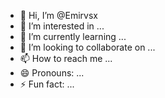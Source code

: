 - 👋 Hi, I’m @Emirvsx
- 👀 I’m interested in ...
- 🌱 I’m currently learning ...
- 💞️ I’m looking to collaborate on ...
- 📫 How to reach me ...
- 😄 Pronouns: ...
- ⚡ Fun fact: ...

<!---
Emirvsx/Emirvsx is a ✨ special ✨ repository because its `README.md` (this file) appears on your GitHub profile.
You can click the Preview link to take a look at your changes.
--->
